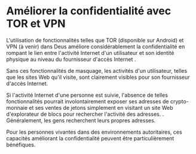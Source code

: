 # Améliorer la confidentialité avec TOR et VPN

L'utilisation de fonctionnalités telles que TOR (disponible sur Android) et VPN (à venir) dans Deus améliore considérablement la confidentialité en rompant le lien entre l'activité Internet d'un utilisateur et son identité physique au niveau du fournisseur d'accès Internet .

Sans ces fonctionnalités de masquage, les activités d'un utilisateur, telles que les sites Web qu'il visite, sont clairement visibles pour son fournisseur d'accès Internet.

Si l'activité Internet d'une personne est suivie, l'absence de telles fonctionnalités pourrait involontairement exposer ses adresses de crypto-monnaie et ses ventes de jetons simplement en visitant un site Web d'explorateur de blocs pour rechercher l'activité des adresses. . Généralement, les gens recherchent leurs propres adresses.

Pour les personnes vivantes dans des environnements autoritaires, ces capacités améliorant la confidentialité peuvent être particulièrement bénéfiques.